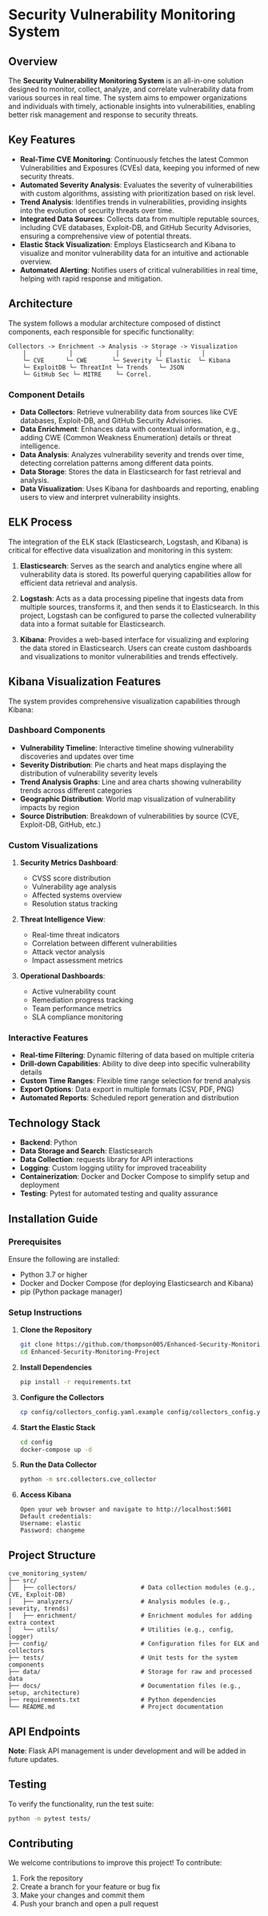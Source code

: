 # Security Vulnerability Monitoring System

## Overview
The **Security Vulnerability Monitoring System** is an all-in-one solution designed to monitor, collect, analyze, and correlate vulnerability data from various sources in real time. The system aims to empower organizations and individuals with timely, actionable insights into vulnerabilities, enabling better risk management and response to security threats.

## Key Features
- **Real-Time CVE Monitoring**: Continuously fetches the latest Common Vulnerabilities and Exposures (CVEs) data, keeping you informed of new security threats.
- **Automated Severity Analysis**: Evaluates the severity of vulnerabilities with custom algorithms, assisting with prioritization based on risk level.
- **Trend Analysis**: Identifies trends in vulnerabilities, providing insights into the evolution of security threats over time.
- **Integrated Data Sources**: Collects data from multiple reputable sources, including CVE databases, Exploit-DB, and GitHub Security Advisories, ensuring a comprehensive view of potential threats.
- **Elastic Stack Visualization**: Employs Elasticsearch and Kibana to visualize and monitor vulnerability data for an intuitive and actionable overview.
- **Automated Alerting**: Notifies users of critical vulnerabilities in real time, helping with rapid response and mitigation.

## Architecture
The system follows a modular architecture composed of distinct components, each responsible for specific functionality:

```
Collectors -> Enrichment -> Analysis -> Storage -> Visualization
    │            │            │           │           │
    └─ CVE      └─ CWE       └─ Severity └─ Elastic  └─ Kibana
    └─ ExploitDB └─ ThreatInt └─ Trends   └─ JSON
    └─ GitHub Sec └─ MITRE    └─ Correl.
```

### Component Details
- **Data Collectors**: Retrieve vulnerability data from sources like CVE databases, Exploit-DB, and GitHub Security Advisories.
- **Data Enrichment**: Enhances data with contextual information, e.g., adding CWE (Common Weakness Enumeration) details or threat intelligence.
- **Data Analysis**: Analyzes vulnerability severity and trends over time, detecting correlation patterns among different data points.
- **Data Storage**: Stores the data in Elasticsearch for fast retrieval and analysis.
- **Data Visualization**: Uses Kibana for dashboards and reporting, enabling users to view and interpret vulnerability insights.

## ELK Process
The integration of the ELK stack (Elasticsearch, Logstash, and Kibana) is critical for effective data visualization and monitoring in this system:

1. **Elasticsearch**: Serves as the search and analytics engine where all vulnerability data is stored. Its powerful querying capabilities allow for efficient data retrieval and analysis.
   
2. **Logstash**: Acts as a data processing pipeline that ingests data from multiple sources, transforms it, and then sends it to Elasticsearch. In this project, Logstash can be configured to parse the collected vulnerability data into a format suitable for Elasticsearch.

3. **Kibana**: Provides a web-based interface for visualizing and exploring the data stored in Elasticsearch. Users can create custom dashboards and visualizations to monitor vulnerabilities and trends effectively.

## Kibana Visualization Features
The system provides comprehensive visualization capabilities through Kibana:

### Dashboard Components
- **Vulnerability Timeline**: Interactive timeline showing vulnerability discoveries and updates over time
- **Severity Distribution**: Pie charts and heat maps displaying the distribution of vulnerability severity levels
- **Trend Analysis Graphs**: Line and area charts showing vulnerability trends across different categories
- **Geographic Distribution**: World map visualization of vulnerability impacts by region
- **Source Distribution**: Breakdown of vulnerabilities by source (CVE, Exploit-DB, GitHub, etc.)

### Custom Visualizations
1. **Security Metrics Dashboard**:
   - CVSS score distribution
   - Vulnerability age analysis
   - Affected systems overview
   - Resolution status tracking

2. **Threat Intelligence View**:
   - Real-time threat indicators
   - Correlation between different vulnerabilities
   - Attack vector analysis
   - Impact assessment metrics

3. **Operational Dashboards**:
   - Active vulnerability count
   - Remediation progress tracking
   - Team performance metrics
   - SLA compliance monitoring

### Interactive Features
- **Real-time Filtering**: Dynamic filtering of data based on multiple criteria
- **Drill-down Capabilities**: Ability to dive deep into specific vulnerability details
- **Custom Time Ranges**: Flexible time range selection for trend analysis
- **Export Options**: Data export in multiple formats (CSV, PDF, PNG)
- **Automated Reports**: Scheduled report generation and distribution

## Technology Stack
- **Backend**: Python
- **Data Storage and Search**: Elasticsearch
- **Data Collection**: requests library for API interactions
- **Logging**: Custom logging utility for improved traceability
- **Containerization**: Docker and Docker Compose to simplify setup and deployment
- **Testing**: Pytest for automated testing and quality assurance

## Installation Guide

### Prerequisites
Ensure the following are installed:
- Python 3.7 or higher
- Docker and Docker Compose (for deploying Elasticsearch and Kibana)
- pip (Python package manager)

### Setup Instructions

1. **Clone the Repository**
   ```bash
   git clone https://github.com/thompson005/Enhanced-Security-Monitoring-Project.git
   cd Enhanced-Security-Monitoring-Project
   ```

2. **Install Dependencies**
   ```bash
   pip install -r requirements.txt
   ```

3. **Configure the Collectors**
   ```bash
   cp config/collectors_config.yaml.example config/collectors_config.yaml
   ```

4. **Start the Elastic Stack**
   ```bash
   cd config
   docker-compose up -d
   ```

5. **Run the Data Collector**
   ```bash
   python -m src.collectors.cve_collector
   ```

6. **Access Kibana**
   ```
   Open your web browser and navigate to http://localhost:5601
   Default credentials:
   Username: elastic
   Password: changeme
   ```

## Project Structure
```
cve_monitoring_system/
├── src/
│   ├── collectors/                  # Data collection modules (e.g., CVE, Exploit-DB)
│   ├── analyzers/                   # Analysis modules (e.g., severity, trends)
│   ├── enrichment/                  # Enrichment modules for adding extra context
│   └── utils/                       # Utilities (e.g., config, logger)
├── config/                          # Configuration files for ELK and collectors
├── tests/                           # Unit tests for the system components
├── data/                            # Storage for raw and processed data
├── docs/                            # Documentation files (e.g., setup, architecture)
├── requirements.txt                 # Python dependencies
└── README.md                        # Project documentation
```

## API Endpoints
**Note**: Flask API management is under development and will be added in future updates.

## Testing
To verify the functionality, run the test suite:
```bash
python -m pytest tests/
```

## Contributing
We welcome contributions to improve this project! To contribute:

1. Fork the repository
2. Create a branch for your feature or bug fix
3. Make your changes and commit them
4. Push your branch and open a pull request
